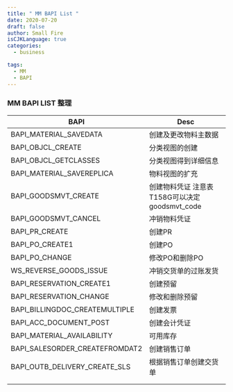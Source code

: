 ```yaml
---
title: " MM BAPI List "
date: 2020-07-20
draft: false
author: Small Fire
isCJKLanguage: true
categories: 
  - business

tags: 
  - MM
  - BAPI
---
```


###  MM BAPI LIST 整理

| BAPI                           | Desc                                          |
| ------------------------------ | --------------------------------------------- |
| BAPI_MATERIAL_SAVEDATA         | 创建及更改物料主数据                          |
| BAPI_OBJCL_CREATE              | 分类视图的创建                                |
| BAPI_OBJCL_GETCLASSES          | 分类视图得到详细信息                          |
| BAPI_MATERIAL_SAVEREPLICA      | 物料视图的扩充                                |
| BAPI_GOODSMVT_CREATE           | 创建物料凭证 注意表T158G可以决定goodsmvt_code |
| BAPI_GOODSMVT_CANCEL           | 冲销物料凭证                                  |
| BAPI_PR_CREATE                 | 创建PR                                        |
| BAPI_PO_CREATE1                | 创建PO                                        |
| BAPI_PO_CHANGE                 | 修改PO和删除PO                                |
| WS_REVERSE_GOODS_ISSUE         | 冲销交货单的过账发货                          |
| BAPI_RESERVATION_CREATE1       | 创建预留                                      |
| BAPI_RESERVATION_CHANGE        | 修改和删除预留                                |
| BAPI_BILLINGDOC_CREATEMULTIPLE | 创建发票                                      |
| BAPI_ACC_DOCUMENT_POST         | 创建会计凭证                                  |
| BAPI_MATERIAL_AVAILABILITY     | 可用库存                                      |
| BAPI_SALESORDER_CREATEFROMDAT2 | 创建销售订单                                  |
| BAPI_OUTB_DELIVERY_CREATE_SLS  | 根据销售订单创建交货单                        |
|                                |                                               |
|                                |                                               |